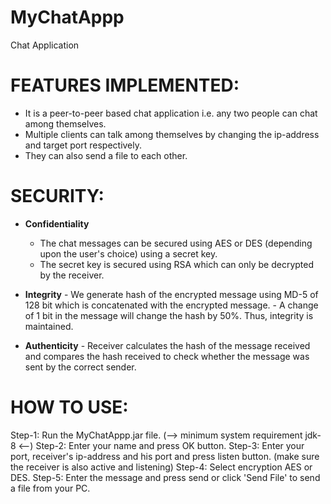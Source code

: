 # MyChatAppp
Chat Application 

# FEATURES IMPLEMENTED:
 - It is a peer-to-peer based chat application i.e. any two people can chat among themselves.
 - Multiple clients can talk among themselves by changing the ip-address and target port respectively.
 - They can also send a file to each other.

# SECURITY:
   - **Confidentiality**
      * The chat messages can be secured using AES or DES (depending upon the user's choice) using a secret key.
      * The secret key is secured using RSA which can only be decrypted by the receiver.

  - **Integrity**
	    - We generate hash of the encrypted message using MD-5 of 128 bit which is concatenated with the encrypted message.
	    - A change of 1 bit in the message will change the hash by 50%. Thus, integrity is maintained.
	
  - **Authenticity**
	    - Receiver calculates the hash of the message received and compares the hash received to check whether the message was 		 sent by the correct sender.

# HOW TO USE:
  Step-1: Run the MyChatAppp.jar file. (--> minimum system requirement jdk-8 <--)
  Step-2: Enter your name and press OK button.
  Step-3: Enter your port, receiver's ip-address and his port and press listen button. (make sure the receiver is also active and 
          listening)
  Step-4: Select encryption AES or DES.
  Step-5: Enter the message and press send or click 'Send File' to send a file from your PC.
